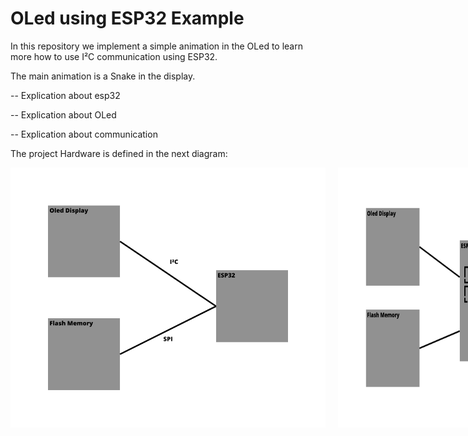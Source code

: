 # OLed using ESP32 Example

In this repository we implement a simple animation in the OLed to learn more how to use I²C communication using ESP32.

The main animation is a Snake in the display.

-- Explication about esp32

-- Explication about OLed

-- Explication about communication


The project Hardware is defined in the next diagram:

<div class="side">
    <img src="./docs/Hardware_block.png" alt="Hardware Block">
    <img src="./docs/software_block.png" alt="Software Block">
</div>


<style>

.side {
    display: flex;
    grid-template-columns: 1fr 1fr 1fr;
    column-gap: 20px;
}

</style>